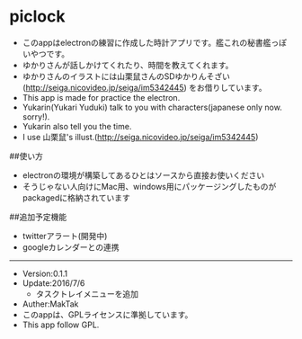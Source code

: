 # piclock
* このappはelectronの練習に作成した時計アプリです。艦これの秘書艦っぽいやつです。
* ゆかりさんが話しかけてくれたり、時間を教えてくれます。
* ゆかりさんのイラストには山栗鼠さんのSDゆかりんそざい(http://seiga.nicovideo.jp/seiga/im5342445) をお借りしています。
* This app is made for practice the electron.
* Yukarin(Yukari Yuduki) talk to you with characters(japanese only now. sorry!).
* Yukarin also tell you the time.
* I use 山栗鼠's illust.(http://seiga.nicovideo.jp/seiga/im5342445)

##使い方
* electronの環境が構築してあるひとはソースから直接お使いください
* そうじゃない人向けにMac用、windows用にパッケージングしたものがpackagedに格納されています


##追加予定機能
* twitterアラート(開発中)
* googleカレンダーとの連携

---

* Version:0.1.1  
* Update:2016/7/6  
  - タスクトレイメニューを追加
* Auther:MakTak  
* このappは、GPLライセンスに準拠しています。  
* This app follow GPL.  
